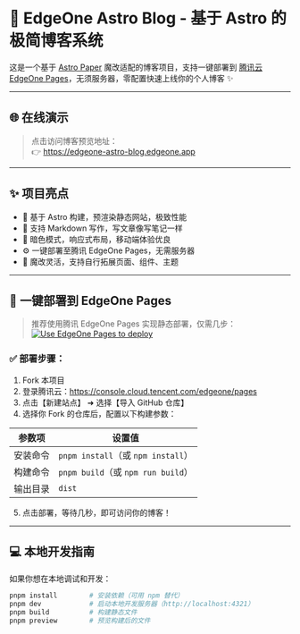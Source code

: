 # 🚀 EdgeOne Astro Blog - 基于 Astro 的极简博客系统

这是一个基于 [Astro Paper](https://github.com/satnaing/astro-paper) 魔改适配的博客项目，支持一键部署到 [腾讯云 EdgeOne Pages](https://cloud.tencent.com/product/edgeone/pages)，无须服务器，零配置快速上线你的个人博客 ✨

---

## 🌐 在线演示

> 点击访问博客预览地址：  
👉 https://edgeone-astro-blog.edgeone.app
---

## ✨ 项目亮点

- 💨 基于 Astro 构建，预渲染静态网站，极致性能
- 📄 支持 Markdown 写作，写文章像写笔记一样
- 🌙 暗色模式，响应式布局，移动端体验优良
- ⚙️ 一键部署至腾讯 EdgeOne Pages，无需服务器
- 🧩 魔改灵活，支持自行拓展页面、组件、主题

---

## 🚀 一键部署到 EdgeOne Pages

> 推荐使用腾讯 EdgeOne Pages 实现静态部署，仅需几步：
> [![Use EdgeOne Pages to deploy](https://cdnstatic.tencentcs.com/edgeone/pages/deploy.svg)](https://edgeone.ai/pages/new?repository-url=YOUR_REPO_URL)

### ✅ 部署步骤：

1. Fork 本项目
2. 登录腾讯云：https://console.cloud.tencent.com/edgeone/pages
3. 点击【新建站点】 ➜ 选择【导入 GitHub 仓库】
4. 选择你 Fork 的仓库后，配置以下构建参数：

| 参数项 | 设置值 |
|--------|--------|
| 安装命令 | `pnpm install`（或 `npm install`） |
| 构建命令 | `pnpm build`（或 `npm run build`） |
| 输出目录 | `dist` |

5. 点击部署，等待几秒，即可访问你的博客！

---

## 💻 本地开发指南

如果你想在本地调试和开发：

```bash
pnpm install        # 安装依赖（可用 npm 替代）
pnpm dev            # 启动本地开发服务器（http://localhost:4321）
pnpm build          # 构建静态文件
pnpm preview        # 预览构建后的文件
